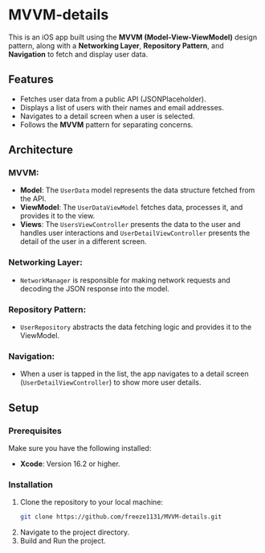 # MVVM-details

This is an iOS app built using the **MVVM (Model-View-ViewModel)** design pattern, along with a **Networking Layer**, **Repository Pattern**, and **Navigation** to fetch and display user data.

## Features

- Fetches user data from a public API (JSONPlaceholder).
- Displays a list of users with their names and email addresses.
- Navigates to a detail screen when a user is selected.
- Follows the **MVVM** pattern for separating concerns.

## Architecture

### **MVVM:**
- **Model**: The `UserData` model represents the data structure fetched from the API.
- **ViewModel**: The `UserDataViewModel` fetches data, processes it, and provides it to the view.
- **Views**: The `UsersViewController` presents the data to the user and handles user interactions and `UserDetailViewController` presents the detail of the user in a different screen.

### **Networking Layer:**
- `NetworkManager` is responsible for making network requests and decoding the JSON response into the model.

### **Repository Pattern:**
- `UserRepository` abstracts the data fetching logic and provides it to the ViewModel.

### **Navigation:**
- When a user is tapped in the list, the app navigates to a detail screen (`UserDetailViewController`) to show more user details.

## Setup

### Prerequisites
Make sure you have the following installed:
- **Xcode**: Version 16.2 or higher.

### Installation
1. Clone the repository to your local machine:
   ```bash
   git clone https://github.com/freeze1131/MVVM-details.git
2. Navigate to the project directory.
3. Build and Run the project.
